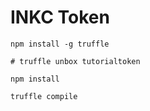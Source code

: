 # INKC Token

```
npm install -g truffle

# truffle unbox tutorialtoken

npm install

truffle compile

```